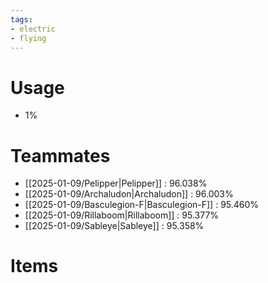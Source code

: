 ```yaml
---
tags:
- electric
- flying
---
```

# Usage
- 1%
# Teammates
- [[2025-01-09/Pelipper|Pelipper]] : 96.038%
- [[2025-01-09/Archaludon|Archaludon]] : 96.003%
- [[2025-01-09/Basculegion-F|Basculegion-F]] : 95.460%
- [[2025-01-09/Rillaboom|Rillaboom]] : 95.377%
- [[2025-01-09/Sableye|Sableye]] : 95.358%
# Items